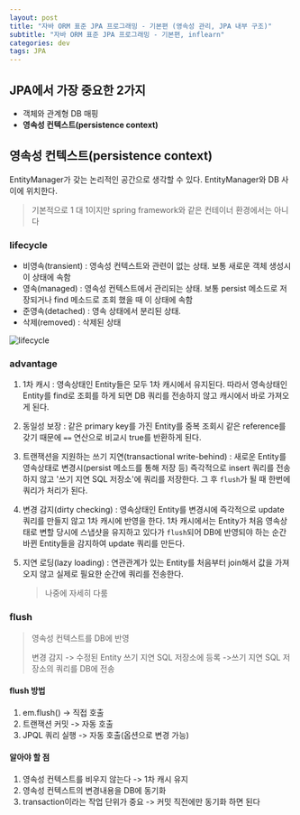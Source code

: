 ```yaml
---
layout: post
title: "자바 ORM 표준 JPA 프로그래밍 - 기본편 (영속성 관리, JPA 내부 구조)"
subtitle: "자바 ORM 표준 JPA 프로그래밍 - 기본편, inflearn"
categories: dev
tags: JPA
---
```


## JPA에서 가장 중요한 2가지

* 객체와 관계형 DB 매핑
* **영속성 컨텍스트(persistence context)**



## 영속성 컨텍스트(persistence context)

EntityManager가 갖는 논리적인 공간으로 생각할 수 있다. EntityManager와 DB 사이에 위치한다.

> 기본적으로 1 대 1이지만 spring framework와 같은 컨테이너 환경에서는 아니다



### lifecycle

* 비영속(transient) : 영속성 컨텍스트와 관련이 없는 상태. 보통 새로운 객체 생성시 이 상태에 속함
* 영속(managed) : 영속성 컨텍스트에서 관리되는 상태. 보통 persist 메소드로 저장되거나 find 메소드로 조회 했을 때 이 상태에 속함
* 준영속(detached) : 영속 상태에서 분리된 상태. 
* 삭제(removed) : 삭제된 상태

![lifecycle](https://user-images.githubusercontent.com/32065940/122249621-f5c34a00-cf03-11eb-8f29-a260e5c23842.png)



### advantage

1. 1차 캐시 : 영속상태인 Entity들은 모두 1차 캐시에서 유지된다. 따라서 영속상태인 Entity를 find로 조회를 하게 되면 DB 쿼리를 전송하지 않고 캐시에서 바로 가져오게 된다.

2. 동일성 보장 : 같은 primary key를 가진 Entity를 중복 조회시 같은 reference를 갖기 때문에 `==` 연산으로 비교시 true를 반환하게 된다.

3. 트랜잭션을 지원하는 쓰기 지연(transactional write-behind) : 새로운 Entity를 영속상태로 변경시(persist 메소드를 통해 저장 등) 즉각적으로 insert 쿼리를 전송하지 않고 '쓰기 지연 SQL 저장소'에 쿼리를 저장한다. 그 후 `flush`가 될 때 한번에 쿼리가 처리가 된다.

4. 변경 감지(dirty checking) : 영속상태인 Entity를 변경시에 즉각적으로 update 쿼리를 만들지 않고 1차 캐시에 반영을 한다. 1차 캐시에서는 Entity가 처음 영속상태로 변할 당시에 스냅샷을 유지하고 있다가 `flush`되어 DB에 반영되야 하는 순간 바뀐 Entity들을 감지하여 update 쿼리를 만든다.

5. 지연 로딩(lazy loading) : 연관관계가 있는 Entity를 처음부터 join해서 값을 가져오지 않고 실제로 필요한 순간에 쿼리를 전송한다.

   > 나중에 자세히 다룸



### flush

> 영속성 컨텍스트를 DB에 반영
>
> 변경 감지 -> 수정된 Entity 쓰기 지연 SQL 저장소에 등록 ->쓰기 지연 SQL 저장소의 쿼리를 DB에 전송



#### flush 방법

1. em.flush() -> 직접 호출
2. 트랜잭션 커밋 -> 자동 호출
3. JPQL 쿼리 실행 -> 자동 호출(옵션으로 변경 가능)



#### 알아야 할 점

1. 영속성 컨텍스트를 비우지 않는다 -> 1차 캐시 유지
2. 영속성 컨텍스트의 변경내용을 DB에 동기화
3. transaction이라는 작업 단위가 중요 -> 커밋 직전에만 동기화 하면 된다

